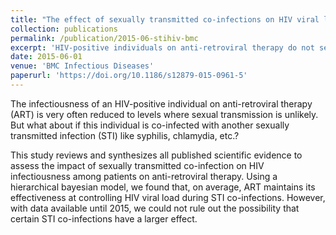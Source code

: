 ```yaml
---
title: "The effect of sexually transmitted co-infections on HIV viral load amongst individuals on antiretroviral therapy: a systematic review and meta-analysis."
collection: publications
permalink: /publication/2015-06-stihiv-bmc
excerpt: 'HIV-positive individuals on anti-retroviral therapy do not seem to be more infectious when co-infected with other sexually transmitted diseases.'
date: 2015-06-01
venue: 'BMC Infectious Diseases'
paperurl: 'https://doi.org/10.1186/s12879-015-0961-5'
---
```


The infectiousness of an HIV-positive individual on anti-retroviral therapy (ART) is very often reduced to levels where sexual transmission is unlikely. 
But what about if this individual is co-infected with another sexually transmitted infection (STI) like syphilis, chlamydia, etc.? 

This study reviews and synthesizes all published scientific evidence to assess the impact of sexually transmitted co-infection on HIV infectiousness among patients on anti-retroviral therapy. 
Using a hierarchical bayesian model, we found that, on average, ART maintains its effectiveness at controlling HIV viral load during STI co-infections. 
However, with data available until 2015, we could not rule out the possibility that certain STI co-infections have a larger effect.
